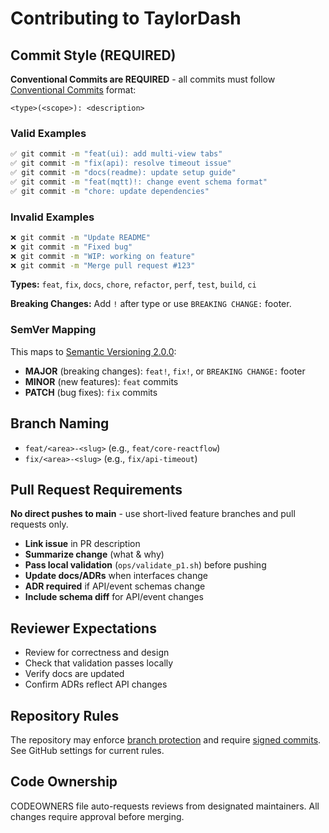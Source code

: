 # Contributing to TaylorDash

## Commit Style (REQUIRED)

**Conventional Commits are REQUIRED** - all commits must follow [Conventional Commits](https://www.conventionalcommits.org/) format:

```
<type>(<scope>): <description>
```

### Valid Examples
```bash
✅ git commit -m "feat(ui): add multi-view tabs"
✅ git commit -m "fix(api): resolve timeout issue"  
✅ git commit -m "docs(readme): update setup guide"
✅ git commit -m "feat(mqtt)!: change event schema format"
✅ git commit -m "chore: update dependencies"
```

### Invalid Examples
```bash
❌ git commit -m "Update README"
❌ git commit -m "Fixed bug"
❌ git commit -m "WIP: working on feature"
❌ git commit -m "Merge pull request #123"
```

**Types:** `feat`, `fix`, `docs`, `chore`, `refactor`, `perf`, `test`, `build`, `ci`

**Breaking Changes:** Add `!` after type or use `BREAKING CHANGE:` footer.

### SemVer Mapping
This maps to [Semantic Versioning 2.0.0](https://semver.org/):
- **MAJOR** (breaking changes): `feat!`, `fix!`, or `BREAKING CHANGE:` footer
- **MINOR** (new features): `feat` commits
- **PATCH** (bug fixes): `fix` commits

## Branch Naming

- `feat/<area>-<slug>` (e.g., `feat/core-reactflow`)
- `fix/<area>-<slug>` (e.g., `fix/api-timeout`)

## Pull Request Requirements

**No direct pushes to main** - use short-lived feature branches and pull requests only.

- **Link issue** in PR description
- **Summarize change** (what & why)
- **Pass local validation** (`ops/validate_p1.sh`) before pushing
- **Update docs/ADRs** when interfaces change
- **ADR required** if API/event schemas change
- **Include schema diff** for API/event changes

## Reviewer Expectations

- Review for correctness and design
- Check that validation passes locally
- Verify docs are updated
- Confirm ADRs reflect API changes

## Repository Rules

The repository may enforce [branch protection](https://docs.github.com/en/repositories/configuring-branches-and-merges-in-your-repository/managing-protected-branches) and require [signed commits](https://docs.github.com/en/authentication/managing-commit-signature-verification/signing-commits). See GitHub settings for current rules.

## Code Ownership

CODEOWNERS file auto-requests reviews from designated maintainers. All changes require approval before merging.